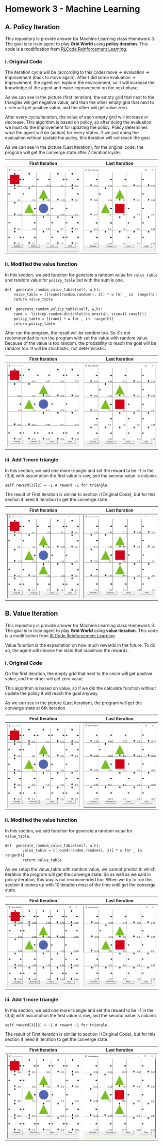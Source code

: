 # Homework 3 - Machine Learning
## A. Policy Iteration
This repository is provide answer for Machine Learning class Homework 3. The goal is to train agent to play **Grid World** using **policy iteration**. This code is a modification from [RLCode Reinforcement Learning](https://github.com/rlcode/reinforcement-learning).

### i. Original Code
The iteration cycle will be (according to this code) move -> evaluation -> improvement (back to move again). After I did some evaluation -> improvement, the agent will explore the environment, so it will increase the knowledge of the agent and make improvement on the next phase.

As we can see in the picture (first iteration), the empty grid that next to the triangles will get negative value, and than the other empty grid that next to circle will get positive value, and the other will get value zero.

After every cycle/iteration, the value of each empty grid will increase or decrease. This algorithm is based on policy, so after doing the evaluation we must do the improvement for updating the policy. Policy determines what the agent will do (action) for every states. If we just doing the evaluation without update the policy, this iteration will not reach the goal.

As we can see in the picture (Last iteration), for the original code, the program will get the converge state after 7 iteration/cycle.

| First Iteration | Last Iteration |
|--|--|
| ![enter image description here](https://github.com/liz7124/Machine-learning-homework-3/blob/master/1-policy-iteration/screenshots/3a-i-1.PNG) | ![enter image description here](https://github.com/liz7124/Machine-learning-homework-3/blob/master/1-policy-iteration/screenshots/3a-i-2.PNG) |

### ii. Modified the value function
In this section, we add function for generate a random value for `value_table` and random value for `policy_table` but with the sum is one.

    def  generate_random_value_table(self, w,h):
	    value_table = [[round(random.random(), 2)] * w for _ in  range(h)]
	    return value_table
    
    def  generate_random_policy_table(self, w,h):
	    rand =  list(np.random.dirichlet(np.ones(4), size=1).ravel())
	    policy_table = [[rand] * w for _ in  range(h)]
	    return policy_table

After run the program, the result will be random too. So it's not recommended to run the program with set the value with random value. Because of the value is too random, the probability to reach the goal will be random too. It will be stochastic, not deterministic.

| First Iteration | Last Iteration |
|--|--|
| ![enter image description here](https://github.com/liz7124/Machine-learning-homework-3/blob/master/1-policy-iteration/screenshots/3a-ii-1.PNG) | ![enter image description here](https://github.com/liz7124/Machine-learning-homework-3/blob/master/1-policy-iteration/screenshots/3a-ii-2.PNG) |


### iii. Add 1 more triangle
In this section, we add one more triangle and set the reward to be -1 in the (3,4) with assumption the first value is row, and the second value is column.

    self.reward[3][2] = -1 # reward -1 for triangle

The result of First iteration is similar to section i (Original Code), but for this section it need 9 iteration to get the converge state.

| First Iteration | Last Iteration |
|--|--|
| ![enter image description here](https://github.com/liz7124/Machine-learning-homework-3/blob/master/1-policy-iteration/screenshots/3a-iii-1.PNG) | ![enter image description here](https://github.com/liz7124/Machine-learning-homework-3/blob/master/1-policy-iteration/screenshots/3a-iii-2.PNG) |


## B. Value Iteration
This repository is provide answer for Machine Learning class Homework 3. The goal is to train agent to play **Grid World** using **value iteration**. This code is a modification from [RLCode Reinforcement Learning](https://github.com/rlcode/reinforcement-learning).

Value function is the expectation on how much rewards in the future. To do so, the agent will choose the state that maximize the rewards.

### i. Original Code
On the first iteration, the empty grid that next to the circle will get positive value, and the other will get zero value.

This algorithm is based on value, so if we did the calculate function without update the policy it will reach the goal anyway.

As we can see in the picture (Last iteration), the program will get the converge state at 6th iteration.

| First Iteration | Last Iteration |
|--|--|
| ![enter image description here](https://github.com/liz7124/Machine-learning-homework-3/blob/master/2-value-iteration/screenshots/3b-i-1.PNG) | ![enter image description here](https://github.com/liz7124/Machine-learning-homework-3/blob/master/2-value-iteration/screenshots/3b-i-2.PNG) |


### ii. Modified the value function
In this section, we add function for generate a random value for `value_table`.

    def  generate_random_value_table(self, w,h):
    	    value_table = [[round(random.random(), 2)] * w for _ in  range(h)]
    	    return value_table

As we setup the value_table with random value, we cannot predict in which iteration the program will get the converge state. So as well as we said in policy iteration, this way is not recommended too. When we try to run this section it comes up with 10 iteration most of the time until get the converge state.

| First Iteration | Last Iteration |
|--|--|
| ![enter image description here](https://github.com/liz7124/Machine-learning-homework-3/blob/master/2-value-iteration/screenshots/3b-ii-1.PNG) | ![enter image description here](https://github.com/liz7124/Machine-learning-homework-3/blob/master/2-value-iteration/screenshots/3b-ii-2.PNG) |

	    
### iii. Add 1 more triangle
In this section, we add one more triangle and set the reward to be -1 in the (3,4) with assumption the first value is row, and the second value is column.

    self.reward[3][2] = -1 # reward -1 for triangle

The result of First iteration is similar to section i (Original Code), but for this section it need 8 iteration to get the converge state.

| First Iteration | Last Iteration |
|--|--|
| ![enter image description here](https://github.com/liz7124/Machine-learning-homework-3/blob/master/2-value-iteration/screenshots/3b-iii-1.PNG) | ![enter image description here](https://github.com/liz7124/Machine-learning-homework-3/blob/master/2-value-iteration/screenshots/3b-iii-2.PNG) |
